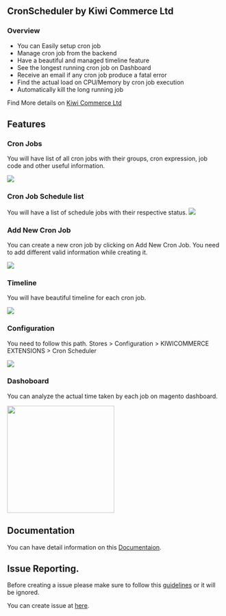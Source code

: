 ## CronScheduler by Kiwi Commerce Ltd

### Overview
- You can Easily setup cron job
- Manage cron job from the backend
- Have a beautiful and managed timeline feature
- See the longest running cron job on Dashboard
- Receive an email if any cron job produce a fatal error
- Find the actual load on CPU/Memory by cron job execution
- Automatically kill the long running job

Find More details on <a href="https://kiwicommerce.co.uk/extensions/magento2-cron-scheduler/">Kiwi Commerce Ltd</a>

## Features

### Cron Jobs

You will have list of all cron jobs with their groups, cron expression, job code and other useful information.

<img src="https://kiwicommerce.co.uk/wp-content/uploads/2018/05/cronjob.png"/><br/>

### Cron Job Schedule list

You will have a list of schedule jobs with their respective status.
<img src="https://kiwicommerce.co.uk/wp-content/uploads/2018/05/schedule-list.png"/><br/>

### Add New Cron Job

You can create a new cron job by clicking on Add New Cron Job. You need to add different valid information while creating it.

<img src="https://kiwicommerce.co.uk/wp-content/uploads/2018/05/addnewcronjob.png"/> <br/>

### Timeline

You will have beautiful timeline for each cron job.

<img src="https://kiwicommerce.co.uk/wp-content/uploads/2018/05/timeline.png" /> <br/>

### Configuration

You need to follow this path. Stores > Configuration > KIWICOMMERCE EXTENSIONS > Cron Scheduler

<img src="https://kiwicommerce.co.uk/wp-content/uploads/2018/05/Configuration_cronscheduler.png"/> <br/>

### Dashoboard

You can analyze the actual time taken by each job on magento dashboard.

<img src="https://kiwicommerce.co.uk/wp-content/uploads/2018/05/cronscheduler_dashboard.png" height="250"/> <br/>

## Documentation

You can have detail information on this <a href="https://kiwicommerce.co.uk/docs/cron_scheduler/">Documentaion</a>.

## Issue Reporting.
Before creating a issue please make sure to follow this <a href="https://kiwicommerce.co.uk/docs/issue_reporting_guidelines/">guidelines</a> or it will be ignored.

You can create issue at <a href="https://github.com/saurabh-aureate/demo/issues">here</a>.
